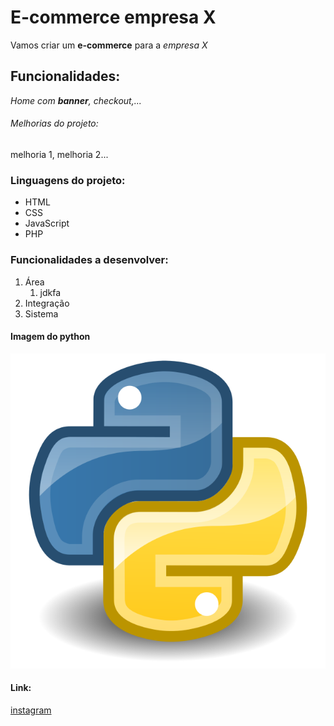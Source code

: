 # E-commerce empresa X

Vamos criar um **e-commerce** para a *empresa X*

## Funcionalidades:

_Home com **banner**, checkout,..._

###### Melhorias do projeto:

melhoria 1, melhoria 2...

### Linguagens do projeto:

* HTML
* CSS
* JavaScript
* PHP

### Funcionalidades a desenvolver:

1. Área
    1. jdkfa
2. Integração
3. Sistema

#### Imagem do python

![Logo do python](img/640px-Python.svg.png)

#### Link:

[instagram](https://github.com/mandsmp/ecommerce_empresa_x.git)